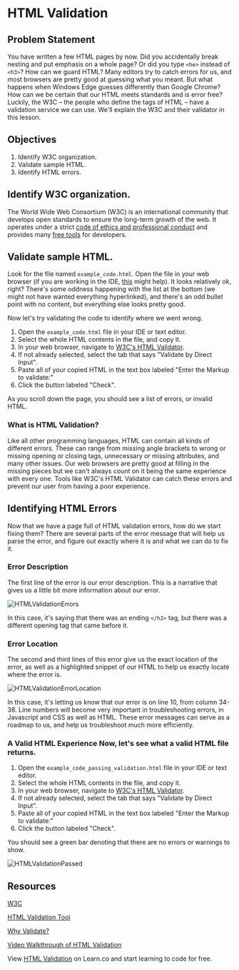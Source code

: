 # HTML Validation 
## Problem Statement 

You have written a few HTML pages by now. Did you accidentally break nesting and
put emphasis on a whole page? Or did you type `<he>` instead of `<h3>`? How can
we guard HTML? Many editors try to catch errors for us, and most browsers are
pretty good at guessing what you meant. But what happens when Windows Edge
guesses differently than Google Chrome? How can we be certain that our HTML
meets standards and is error free? Luckily, the W3C – the people who define the
tags of HTML – have a validation service we can use. We'll explain the W3C and
their validator in this lesson.

## Objectives 
1. Identify W3C organization. 
2. Validate sample HTML. 
3. Identify HTML errors.

## Identify W3C organization. 

The World Wide Web Consortium (W3C) is an international community that develops
open standards to ensure the long-term growth of the web. It operates under a
strict [code of ethics and professional
conduct](https://www.w3.org/Consortium/cepc/) and provides many [free
tools](https://www.w3.org/developers/tools/) for developers.

## Validate sample HTML. 

Look for the file named `example_code.html`. Open the file in your web browser
(if you are working in the IDE,
[this](http://help.learn.co/the-learn-ide/common-ide-questions/viewing-html-pages-in-the-learn-ide)
might help). It looks relatively ok, right? There's some oddness happening with
the list at the bottom (we might not have wanted everything hyperlinked), and
there's an odd bullet point with no content, but everything else looks pretty good. 

Now let's try validating the code to identify where we went wrong. 
1. Open the `example_code.html` file in your IDE or text editor. 
2. Select the whole HTML contents in the file, and copy it. 
3. In your web browser, navigate to [W3C's
HTML Validator](https://validator.w3.org/#validate_by_input). 
4. If not already selected, select the tab that says "Validate by Direct Input".  
5. Paste all of your copied HTML in the text box labeled "Enter the Markup to validate:" 
6. Click the button labeled "Check".

As you scroll down the page, you should see a list of errors, or invalid HTML.

### What is HTML Validation?  
Like all other programming languages, HTML can contain all kinds of different
errors. These can range from missing angle brackets to wrong or missing opening
or closing tags, unnecessary or missing attributes, and many other issues. Our
web browsers are pretty good at filling in the missing pieces but we can't
always count on it being the same experience with every one. Tools like W3C's
HTML Validator can catch these errors and prevent our user from having a poor
experience.

## Identifying HTML Errors 

Now that we have a page full of HTML validation errors, how do we start fixing
them? There are several parts of the error message that will help us parse the
error, and figure out exactly where it is and what we can do to fix it.

### Error Description  
The first line of the error is our error description. This is a narrative that
gives us a little bit more information about our error. 

![HTMLValidationErrors](https://s3.amazonaws.com/learn-verified/html-error-description.png)

In this case, it's saying that there was an ending `</h2>` tag, but there was a
different opening tag that came before it.

### Error Location  
The second and third lines of this error give us the exact location of the
error, as well as a highlighted snippet of our HTML to help us exactly locate
where the error is. 

![HTMLValidationErrorLocation](https://s3.amazonaws.com/learn-verified/html-error-location.png)

In this case, it's letting us know that our error is on line 10, from column
34-38. Line numbers will become very important in troubleshooting errors, in
Javascript and CSS as well as HTML. These error messages can serve as a roadmap
to us, and help us troubleshoot much more efficiently. 

### A Valid HTML Experience  Now, let's see what a valid HTML file returns. 

1. Open the `example_code_passing_validation.html` file in your IDE or text
editor. 
2. Select the whole HTML contents in the file, and copy it. 
3. In your web browser, navigate to [W3C's HTML
Validator](https://validator.w3.org/#validate_by_input). 
4. If not already selected, select the tab that says "Validate by Direct Input".  
5. Paste all of your copied HTML in the text box labeled "Enter the Markup to
validate:" 
6. Click the button labeled "Check".

You should see a green bar denoting that there are no errors or warnings to
show. 

![HTMLValidationPassed](https://s3.amazonaws.com/learn-verified/html-passing-validation.png)

## Resources 
[W3C](https://www.w3.org/) 

[HTML Validation Tool](https://validator.w3.org/) 

[Why Validate?](https://validator.w3.org/docs/why.html) 

[Video Walkthrough of HTML Validation](https://www.youtube.com/watch?v=nYglnxMUixM) 

<p data-visibility='hidden'>View <a
href='https://learn.co/lessons/html-validation' title='HTML Validation'>HTML
Validation</a> on Learn.co and start learning to code for free.</p> 